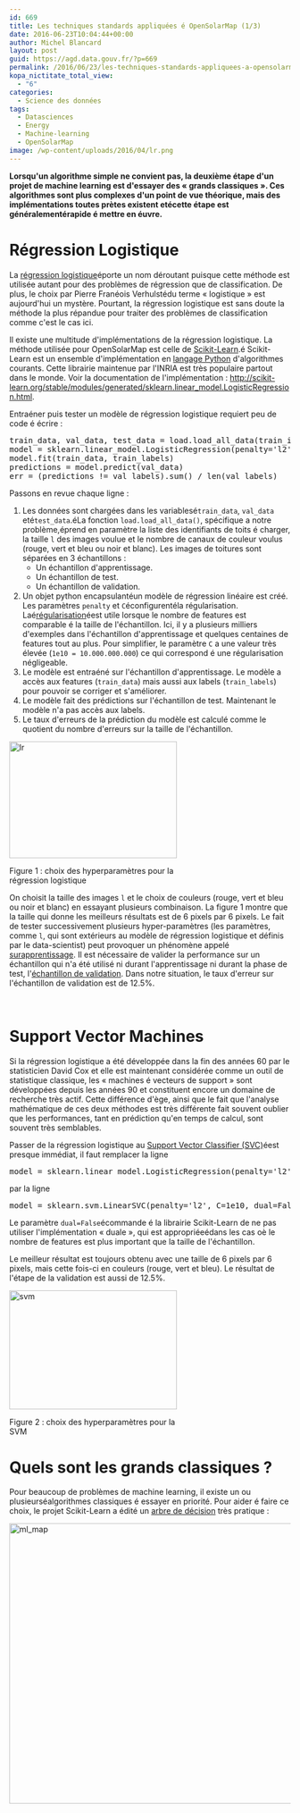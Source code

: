 ```yaml
---
id: 669
title: Les techniques standards appliquées é OpenSolarMap (1/3)
date: 2016-06-23T10:04:44+00:00
author: Michel Blancard
layout: post
guid: https://agd.data.gouv.fr/?p=669
permalink: /2016/06/23/les-techniques-standards-appliquees-a-opensolarmap-13/
kopa_nictitate_total_view:
  - "6"
categories:
  - Science des données
tags:
  - Datasciences
  - Energy
  - Machine-learning
  - OpenSolarMap
image: /wp-content/uploads/2016/04/lr.png
---
```

**Lorsqu'un algorithme simple ne convient pas, la deuxième étape d'un projet de machine learning est d'essayer des « grands classiques ». Ces algorithmes sont plus complexes d'un point de vue théorique, mais des implémentations toutes prètes existent etécette étape est généralementérapide é mettre en éuvre.**

# Régression Logistique

La [régression logistique](https://fr.wikipedia.org/wiki/R%C3%A9gression_logistique)éporte un nom déroutant puisque cette méthode est utilisée autant pour des problèmes de régression que de classification. De plus, le choix par Pierre Franéois Verhulstédu terme « logistique » est aujourd'hui un mystère. Pourtant, la régression logistique est sans doute la méthode la plus répandue pour traiter des problèmes de classification comme c'est le cas ici.

Il existe une multitude d'implémentations de la régression logistique. La méthode utilisée pour OpenSolarMap est celle de [Scikit-Learn](http://scikit-learn.org/).é Scikit-Learn est un ensemble d'implémentation en [langage Python](https://www.python.org/) d'algorithmes courants. Cette librairie maintenue par l'INRIA est très populaire partout dans le monde. Voir la documentation de l'implémentation : <http://scikit-learn.org/stable/modules/generated/sklearn.linear_model.LogisticRegression.html>.

Entraéner puis tester un modèle de régression logistique requiert peu de code é écrire :

<pre class="brush: python; collapse: false; title: ; wrap-lines: false; notranslate" title="">train_data, val_data, test_data = load.load_all_data(train_ids, val_ids, test_ids, l, color)
model = sklearn.linear_model.LogisticRegression(penalty='l2', C=1e10)
model.fit(train_data, train_labels)
predictions = model.predict(val_data)
err = (predictions != val_labels).sum() / len(val_labels)
</pre>

Passons en revue chaque ligne :

  1. Les données sont chargées dans les variablesé`train_data`, `val_data` eté`test_data`.éLa fonction `load.load_all_data()`, spécifique a notre problème,éprend en paramètre la liste des identifiants de toits é charger, la taille `l` des images voulue et le nombre de canaux de couleur voulus (rouge, vert et bleu ou noir et blanc). Les images de toitures sont séparées en 3 échantillons : 
      * Un échantillon d'apprentissage.
      * Un échantillon de test.
      * Un échantillon de validation.
  2. Un objet python encapsulantéun modèle de régression linéaire est créé. Les paramètres `penalty` et `C`éconfigurentéla régularisation. Laé[régularisation](https://en.wikipedia.org/wiki/Regularization_(mathematics))éest utile lorsque le nombre de features est comparable é la taille de l'échantillon. Ici, il y a plusieurs milliers d'exemples dans l'échantillon d'apprentissage et quelques centaines de features tout au plus. Pour simplifier, le paramètre `C` a une valeur très élevée (`1e10 = 10.000.000.000`) ce qui correspond é une régularisation négligeable.
  3. Le modèle est entraéné sur l'échantillon d'apprentissage. Le modèle a accès aux features (`train_data`) mais aussi aux labels (`train_labels`) pour pouvoir se corriger et s'améliorer.
  4. Le modèle fait des prédictions sur l'échantillon de test. Maintenant le modèle n'a pas accès aux labels.
  5. Le taux d'erreurs de la prédiction du modèle est calculé comme le quotient du nombre d'erreurs sur la taille de l'échantillon.

<div id="attachment_598" style="width: 310px" class="wp-caption alignright">
  <a href="https://agd.data.gouv.fr/wp-content/uploads/2016/04/lr.png"><img class="wp-image-598 size-medium" src="https://agd.data.gouv.fr/wp-content/uploads/2016/04/lr-300x209.png" alt="lr" width="300" height="209" srcset="https://agd.data.gouv.fr/wp-content/uploads/2016/04/lr-300x209.png 300w, https://agd.data.gouv.fr/wp-content/uploads/2016/04/lr.png 403w" sizes="(max-width: 300px) 100vw, 300px" /></a>
  
  <p class="wp-caption-text">
    Figure 1 : choix des hyperparamètres pour la régression logistique
  </p>
</div>

On choisit la taille des images `l` et le choix de couleurs (rouge, vert et bleu ou noir et blanc) en essayant plusieurs combinaison. La figure 1 montre que la taille qui donne les meilleurs résultats est de 6 pixels par 6 pixels. Le fait de tester successivement plusieurs hyper-paramètres (les paramètres, comme `l`, qui sont extérieurs au modèle de régression logistique et définis par le data-scientist) peut provoquer un phénomène appelé [surapprentissage](https://fr.wikipedia.org/wiki/Surapprentissage). Il est nécessaire de valider la performance sur un échantillon qui n'a été utilisé ni durant l'apprentissage ni durant la phase de test, l'[échantillon de validation](https://en.wikipedia.org/wiki/Test_set#Validation_set). Dans notre situation, le taux d'erreur sur l'échantillon de validation est de 12.5%.

&nbsp;

<h1 style="text-align: left;">
  Support Vector Machines
</h1>

Si la régression logistique a été développée dans la fin des années 60 par le statisticien David Cox et elle est maintenant considérée comme un outil de statistique classique, les « machines é vecteurs de support » sont développées depuis les années 90 et constituent encore un domaine de recherche très actif. Cette différence d'ège, ainsi que le fait que l'analyse mathématique de ces deux méthodes est très différente fait souvent oublier que les performances, tant en prédiction qu'en temps de calcul, sont souvent très semblables.

Passer de la régression logistique au [Support Vector Classifier (SVC)](http://scikit-learn.org/stable/modules/generated/sklearn.svm.LinearSVC.html)éest presque immédiat, il faut remplacer la ligne

<pre class="brush: python; collapse: false; title: ; wrap-lines: false; notranslate" title="">model = sklearn.linear_model.LogisticRegression(penalty='l2', C=1e10)
</pre>

par la ligne

<pre class="brush: python; collapse: false; title: ; wrap-lines: false; notranslate" title="">model = sklearn.svm.LinearSVC(penalty='l2', C=1e10, dual=False)
</pre>

Le paramètre `dual=False`écommande é la librairie Scikit-Learn de ne pas utiliser l'implémentation « duale », qui est appropriéeédans les cas oè le nombre de features est plus important que la taille de l'échantillon.

Le meilleur résultat est toujours obtenu avec une taille de 6 pixels par 6 pixels, mais cette fois-ci en couleurs (rouge, vert et bleu). Le résultat de l'étape de la validation est aussi de 12.5%.

<div id="attachment_599" style="width: 310px" class="wp-caption aligncenter">
  <a href="https://agd.data.gouv.fr/wp-content/uploads/2016/04/svm.png"><img class="wp-image-599 size-medium" src="https://agd.data.gouv.fr/wp-content/uploads/2016/04/svm-300x213.png" alt="svm" width="300" height="213" srcset="https://agd.data.gouv.fr/wp-content/uploads/2016/04/svm-300x213.png 300w, https://agd.data.gouv.fr/wp-content/uploads/2016/04/svm.png 396w" sizes="(max-width: 300px) 100vw, 300px" /></a>
  
  <p class="wp-caption-text">
    Figure 2 : choix des hyperparamètres pour la SVM
  </p>
</div>

# Quels sont les grands classiques ?

Pour beaucoup de problèmes de machine learning, il existe un ou plusieurséalgorithmes classiques é essayer en priorité. Pour aider é faire ce choix, le projet Scikit-Learn a édité un [arbre de décision](http://scikit-learn.org/stable/tutorial/machine_learning_map/index.html) très pratique :

[<img class="wp-image-600 size-large aligncenter" src="https://agd.data.gouv.fr/wp-content/uploads/2016/04/ml_map-1024x638.png" alt="ml_map" width="806" height="502" srcset="https://agd.data.gouv.fr/wp-content/uploads/2016/04/ml_map-1024x638.png 1024w, https://agd.data.gouv.fr/wp-content/uploads/2016/04/ml_map-300x187.png 300w" sizes="(max-width: 806px) 100vw, 806px" />](https://agd.data.gouv.fr/wp-content/uploads/2016/04/ml_map.png)
